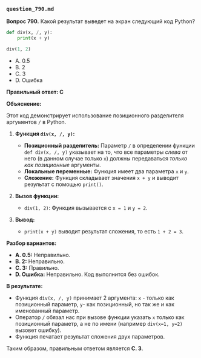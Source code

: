 ### `question_790.md`

**Вопрос 790.** Какой результат выведет на экран следующий код Python?

```python
def div(x, /, y):
    print(x + y)

div(1, 2)
```

-   A. 0.5
-   B. 2
-   C. 3
-   D.  Ошибка

**Правильный ответ: C**

**Объяснение:**

Этот код демонстрирует использование позиционного разделителя аргументов `/`  в Python.

1.  **Функция `div(x, /, y)`:**
    *   **Позиционный разделитель:** Параметр `/`  в определении функции `def div(x, /, y)` указывает на то, что все параметры *слева* от него (в данном случае только `x`) должны передаваться *только как позиционные* аргументы.
    *   **Локальные переменные:**  Функция имеет два параметра  `x` и `y`.
    *  **Сложение:** Функция  складывает значения  `x + y` и  выводит результат  с помощью `print()`.
2.  **Вызов функции:**
    *  `div(1, 2)`: Функция вызывается  с  `x = 1` и `y = 2`.

3.  **Вывод:**
    *  `print(x + y)` выводит результат сложения, то есть `1 + 2 = 3`.

**Разбор вариантов:**
*   **A. 0.5:** Неправильно.
*   **B. 2:** Неправильно.
*  **C. 3:** Правильно.
*  **D. Ошибка:** Неправильно. Код выполнится без ошибок.

**В результате:**
*   Функция  `div(x, /, y)` принимает 2 аргумента: `x`  - только как позиционный параметр, `y`- как позиционный,  но так же  и как  именованный  параметр.
*   Оператор `/`  обязал нас при вызове функции указать `x` только как позиционный параметр,  а  не по имени (например `div(x=1, y=2)`  вызовет ошибку).
*   Функция печатает результат сложения двух параметров.

Таким образом, правильным ответом является **C. 3**.
